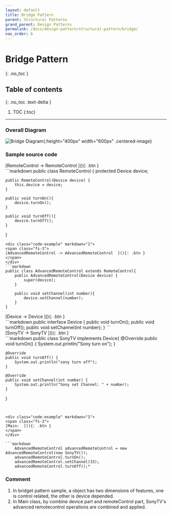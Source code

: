 ```yaml
---
layout: default
title: Bridge Pattern
parent: Structural Patterns
grand_parent: Design Patterns
permalink: /docs/design-pattern/structural-pattern/bridge/
nav_order: 6
---
```


# Bridge Pattern
{: .no_toc }

## Table of contents
{: .no_toc .text-delta }

1. TOC
{:toc}

---

### Overall Diagram

![Bridge Diagram](../../resource/bridge_diagram.png){:height="400px" width="600px" .centered-image}

### Sample source code

<div class="code-example" markdown="1">
<span class="fs-3">
[RemoteControl -> RemoteControl  ](){: .btn }
</span>
</div>
```markdown
public class RemoteControl {
    protected Device device;

    public RemoteControl(Device device) {
        this.device = device;
    }

    public void turnOn(){
        device.turnOn();
    }

    public void turnOff(){
        device.turnOff();
    }
}
```
<div class="code-example" markdown="1">
<span class="fs-3">
[AdvancedRemoteControl -> AdvancedRemoteControl  ](){: .btn }
</span>
</div>
```markdown
public class AdvancedRemoteControl extends RemoteControl{
    public AdvancedRemoteControl(Device device) {
        super(device);
    }

    public void setChannel(int number){
        device.setChannel(number);
    }
}
```
<div class="code-example" markdown="1">
<span class="fs-3">
[Device -> Device  ](){: .btn }
</span>
</div>
```markdown
public interface Device {
    public void turnOn();
    public void turnOff();
    public void setChannel(int number);
}
```
<div class="code-example" markdown="1">
<span class="fs-3">
[SonyTV -> SonyTV  ](){: .btn }
</span>
</div>
```markdown
public class SonyTV implements Device{
    @Override
    public void turnOn() {
        System.out.println("Sony turn on");
    }

    @Override
    public void turnOff() {
        System.out.println("sony turn off");
    }

    @Override
    public void setChannel(int number) {
        System.out.println("Sony set Channel: " + number);
    }
}
```


<div class="code-example" markdown="1">
<span class="fs-3">
[Main:  ](){: .btn }
</span>
</div>

```markdown
    AdvancedRemoteControl advancedRemoteControl = new AdvancedRemoteControl(new SonyTV());
    advancedRemoteControl.turnOn();
    advancedRemoteControl.setChannel(33);
    advancedRemoteControl.turnOff();*
```
### Comment
1. In bridget pattern sample, a object has two dimensions of features, one is control related, the other is device depended. 
2. In Main class, by combine device part and remoteControl part, SonyTV's advanced remotecontrol operations are combined and applied. 